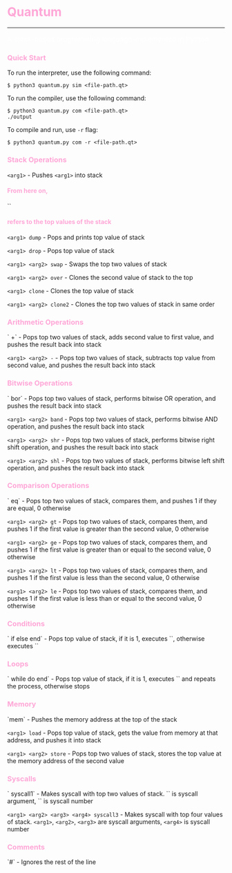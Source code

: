 <h1 style="color: #ffa7d7;">Quantum</h1>

---

<p style="color: #ffffff; font-size: 16px;">A stack-based programming language implemented in Python.</p>

[//]: # (Quick Start section)
<h3 style="color: #ffa7d7;">Quick Start</h3>
To run the interpreter, use the following command:

```console
$ python3 quantum.py sim <file-path.qt>
```

To run the compiler, use the following command:

```console
$ python3 quantum.py com <file-path.qt>
./output
```

To compile and run, use `-r` flag:

```console
$ python3 quantum.py com -r <file-path.qt>
```

[//]: # (Push, dump, drop, swap, over, clone, clone2)
<h3 style="color: #ffa7d7;">Stack Operations</h3>

`<arg1>` - Pushes `<arg1>` into stack

<h4 style="color: #ffa7d7;">From here on, </h4>`<argX>`<h4 style="color: #ffa7d7;"> refers to the top values of the stack</h4>

`<arg1> dump` - Pops and prints top value of stack

`<arg1> drop` - Pops top value of stack

`<arg1> <arg2> swap` - Swaps the top two values of stack

`<arg1> <arg2> over` - Clones the second value of stack to the top

`<arg1> clone` - Clones the top value of stack

`<arg1> <arg2> clone2` - Clones the top two values of stack in same order

[//]: # (+ -)
<h3 style="color: #ffa7d7;">Arithmetic Operations</h3>
`<arg1> <arg2> +` - Pops top two values of stack, adds second value to first value, and pushes the result back into
stack

`<arg1> <arg2> -` - Pops top two values of stack, subtracts top value from second value, and pushes the result back
into stack

[//]: # (Bor, band, shr, shl)
<h3 style="color: #ffa7d7;">Bitwise Operations</h3>
`<arg1> <arg2> bor` - Pops top two values of stack, performs bitwise OR operation, and pushes the result back into stack

`<arg1> <arg2> band` - Pops top two values of stack, performs bitwise AND operation, and pushes the result back into
stack

`<arg1> <arg2> shr` - Pops top two values of stack, performs bitwise right shift operation, and pushes the result back
into stack

`<arg1> <arg2> shl` - Pops top two values of stack, performs bitwise left shift operation, and pushes the result back
into stack


[//]: # (Eq, gt, ge, lt, le)
<h3 style="color: #ffa7d7;">Comparison Operations</h3>
`<arg1> <arg2> eq` - Pops top two values of stack, compares them, and pushes 1 if they are equal, 0 otherwise

`<arg1> <arg2> gt` - Pops top two values of stack, compares them, and pushes 1 if the first value is greater than the
second value, 0 otherwise

`<arg1> <arg2> ge` - Pops top two values of stack, compares them, and pushes 1 if the first value is greater than or
equal to the second value, 0 otherwise

`<arg1> <arg2> lt` - Pops top two values of stack, compares them, and pushes 1 if the first value is less than the
second value, 0 otherwise

`<arg1> <arg2> le` - Pops top two values of stack, compares them, and pushes 1 if the first value is less than or equal
to the second value, 0 otherwise

[//]: # (If, else, end)
<h3 style="color: #ffa7d7;">Conditions</h3>
`<arg1> if <if-body> else <else-body> end` - Pops top value of stack, if it is 1, executes `<if-body>`, otherwise
executes `<else-body>`

[//]: # (While, do, end)
<h3 style="color: #ffa7d7;">Loops</h3>
`<arg1> while <condition> do <body> end` - Pops top value of stack, if it is 1, executes `<body>` and repeats the
process, otherwise stops

[//]: # (Mem, load, store)
<h3 style="color: #ffa7d7;">Memory</h3>
`mem` - Pushes the memory address at the top of the stack

`<arg1> load` - Pops top value of stack, gets the value from memory at that address, and pushes it into stack

`<arg1> <arg2> store` - Pops top two values of stack, stores the top value at the memory address of the second value

[//]: # (Syscall1, syscall3)
<h3 style="color: #ffa7d7;">Syscalls</h3>
`<arg1> <arg2> syscall1` - Makes syscall with top two values of stack. `<arg1>` is syscall argument, `<arg2>` is
syscall number

`<arg1> <arg2> <arg3> <arg4> syscall3` - Makes syscall with top four values of stack. `<arg1>`, `<arg2>`, `<arg3>`
are syscall arguments, `<arg4>` is syscall number

[//]: # (#)
<h3 style="color: #ffa7d7;">Comments</h3>
`#` - Ignores the rest of the line

